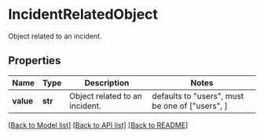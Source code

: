 # IncidentRelatedObject

Object related to an incident.

## Properties

| Name      | Type    | Description                    | Notes                                           |
| --------- | ------- | ------------------------------ | ----------------------------------------------- |
| **value** | **str** | Object related to an incident. | defaults to "users", must be one of ["users", ] |

[[Back to Model list]](README.md#documentation-for-models) [[Back to API list]](README.md#documentation-for-api-endpoints) [[Back to README]](README.md)
